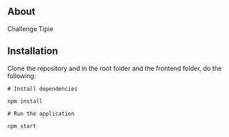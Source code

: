 ## About

Challenge Tipie

## Installation

Clone the repository and in the root folder and the frontend folder, do the following:

```
# Install dependencies

npm install

# Run the application

npm start
```

